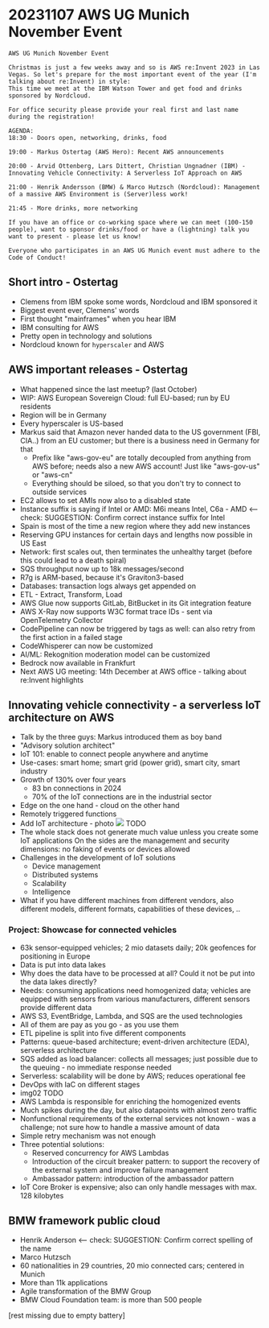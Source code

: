# 20231107 AWS UG Munich November Event

```
AWS UG Munich November Event

Christmas is just a few weeks away and so is AWS re:Invent 2023 in Las Vegas. So let's prepare for the most important event of the year (I'm talking about re:Invent) in style:
This time we meet at the IBM Watson Tower and get food and drinks sponsored by Nordcloud.

For office security please provide your real first and last name during the registration!

AGENDA:
18:30 - Doors open, networking, drinks, food

19:00 - Markus Ostertag (AWS Hero): Recent AWS announcements

20:00 - Arvid Ottenberg, Lars Dittert, Christian Ungnadner (IBM) - Innovating Vehicle Connectivity: A Serverless IoT Approach on AWS

21:00 - Henrik Andersson (BMW) & Marco Hutzsch (Nordcloud): Management of a massive AWS Environment is (Server)less work!

21:45 - More drinks, more networking

If you have an office or co-working space where we can meet (100-150 people), want to sponsor drinks/food or have a (lightning) talk you want to present - please let us know!

Everyone who participates in an AWS UG Munich event must adhere to the Code of Conduct!
```
## Short intro - Ostertag
* Clemens from IBM spoke some words, Nordcloud and IBM sponsored it
* Biggest event ever, Clemens' words
* First thought "mainframes" when you hear IBM
* IBM consulting for AWS
* Pretty open in technology and solutions
* Nordcloud known for `hyperscaler` and AWS

## AWS important releases - Ostertag
* What happened since the last meetup? (last October)
* WIP: AWS European Sovereign Cloud: full EU-based; run by EU residents
* Region will be in Germany
* Every hyperscaler is US-based
* Markus said that Amazon never handed data to the US government (FBI, CIA..) from an EU customer; but there is a business need in Germany for that
  * Prefix like "aws-gov-eu" are totally decoupled from anything from AWS before; needs also a new AWS account! Just like "aws-gov-us" or "aws-cn"
  * Everything should be siloed, so that you don't try to connect to outside services
* EC2 allows to set AMIs now also to a disabled state
* Instance suffix is saying if Intel or AMD: M6i means Intel, C6a - AMD <-- check: SUGGESTION: Confirm correct instance suffix for Intel
* Spain is most of the time a new region where they add new instances
* Reserving GPU instances for certain days and lengths now possible in US East
* Network: first scales out, then terminates the unhealthy target (before this could lead to a death spiral)
* SQS throughput now up to 18k messages/second
* R7g is ARM-based, because it's Graviton3-based
* Databases: transaction logs always get appended on
* ETL - Extract, Transform, Load
* AWS Glue now supports GitLab, BitBucket in its Git integration feature
* AWS X-Ray now supports W3C format trace IDs - sent via OpenTelemetry Collector
* CodePipeline can now be triggered by tags as well: can also retry from the first action in a failed stage
* CodeWhisperer can now be customized
* AI/ML: Rekognition moderation model can be customized
* Bedrock now available in Frankfurt
* Next AWS UG meeting: 14th December at AWS office - talking about re:Invent highlights

## Innovating vehicle connectivity - a serverless IoT architecture on AWS
* Talk by the three guys: Markus introduced them as boy band
* "Advisory solution architect"
* IoT 101: enable to connect people anywhere and anytime
* Use-cases: smart home; smart grid (power grid), smart city, smart industry
* Growth of 130% over four years
  * 83 bn connections in 2024
  * 70% of the IoT connections are in the industrial sector
* Edge on the one hand - cloud on the other hand
* Remotely triggered functions
* Add IoT architecture - photo ![](img00.png) TODO
* The whole stack does not generate much value unless you create some IoT applications
  On the sides are the management and security dimensions: no faking of events or devices allowed
* Challenges in the development of IoT solutions
  * Device management
  * Distributed systems
  * Scalability
  * Intelligence
* What if you have different machines from different vendors, also different models, different formats, capabilities of these devices, ..
 
### Project: Showcase for connected vehicles
* 63k sensor-equipped vehicles; 2 mio datasets daily; 20k geofences for positioning in Europe
* Data is put into data lakes
* Why does the data have to be processed at all? Could it not be put into the data lakes directly?
* Needs: consuming applications need homogenized data; vehicles are equipped with sensors from various manufacturers, different sensors provide different data
* AWS S3, EventBridge, Lambda, and SQS are the used technologies
* All of them are pay as you go - as you use them
* ETL pipeline is split into five different components
* Patterns: queue-based architecture; event-driven architecture (EDA), serverless architecture
* SQS added as load balancer: collects all messages; just possible due to the queuing - no immediate response needed
* Serverless: scalability will be done by AWS; reduces operational fee
* DevOps with IaC on different stages
* img02 TODO
* AWS Lambda is responsible for enriching the homogenized events
* Much spikes during the day, but also datapoints with almost zero traffic
* Nonfunctional requirements of the external services not known - was a challenge; not sure how to handle a massive amount of data
* Simple retry mechanism was not enough
* Three potential solutions:
  * Reserved concurrency for AWS Lambdas
  * Introduction of the circuit breaker pattern: to support the recovery of the external system and improve failure management
  * Ambassador pattern: introduction of the ambassador pattern
* IoT Core Broker is expensive; also can only handle messages with max. 128 kilobytes

## BMW framework public cloud
* Henrik Anderson <-- check: SUGGESTION: Confirm correct spelling of the name
* Marco Hutzsch
* 60 nationalities in 29 countries, 20 mio connected cars; centered in Munich
* More than 11k applications
* Agile transformation of the BMW Group
* BMW Cloud Foundation team: is more than 500 people

[rest missing due to empty battery]
